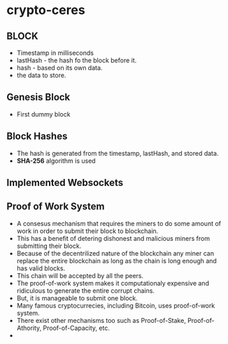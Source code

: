 # crypto-ceres

## BLOCK
- Timestamp in milliseconds
- lastHash - the hash fo the block before it.
- hash - based on its own data.
- the data to store.
## Genesis Block
- First dummy block
## Block Hashes
- The hash is generated from the timestamp, lastHash, and stored data.
- **SHA-256** algorithm is used
## Implemented Websockets 
## Proof of Work System
- A consesus mechanism that requires the miners to do some amount of work in order to submit their block to blockchain.
- This has a benefit of detering dishonest and malicious miners from submitting their block.
- Because of the decentrilized nature of the blockchain any miner can replace the entire blockchain as long as the chain is long enough and has valid blocks.
- This chain will be accepted by all the peers.
- The proof-of-work system makes it computationaly expensive and ridiculous to generate the entire corrupt chains.
- But, it is manageable to submit one block.
- Many famous cryptocurrecies, including Bitcoin, uses proof-of-work system.
- There exist other mechanisms too such as Proof-of-Stake, Proof-of-Athority, Proof-of-Capacity, etc.
- 
